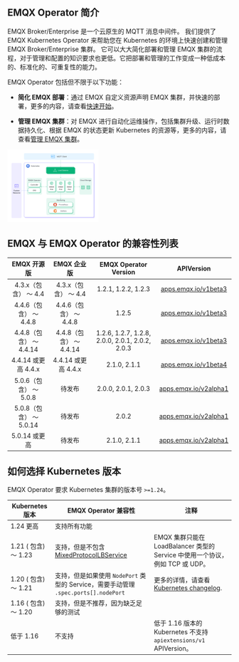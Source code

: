 ## EMQX Operator 简介

EMQX Broker/Enterprise 是一个云原生的 MQTT 消息中间件。 我们提供了 EMQX Kubernetes Operator 来帮助您在 Kubernetes 的环境上快速创建和管理 EMQX Broker/Enterprise 集群。 它可以大大简化部署和管理 EMQX 集群的流程，对于管理和配置的知识要求也更低。它把部署和管理的工作变成一种低成本的、标准化的、可重复性的能力。

EMQX Operator 包括但不限于以下功能：

* **简化 EMQX 部署**：通过 EMQX 自定义资源声明 EMQX 集群，并快速的部署，更多的内容，请查看[快速开始](./getting-started/getting-started.md)。

* **管理 EMQX 集群**：对 EMQX 进行自动化运维操作，包括集群升级、运行时数据持久化、根据 EMQX 的状态更新 Kubernetes 的资源等，更多的内容，请查看[管理 EMQX 集群](./tasks/overview.md)。

<img src="./introduction/assets/architecture.png" style="zoom:20%;" />

## EMQX 与 EMQX Operator 的兼容性列表

|      EMQX 开源版      |      EMQX 企业版      |     EMQX Operator Version                            |     APIVersion    |
|:----------------------:|:----------------------------------------------------:|:-----------------:|:-----------------:|
| 4.3.x（包含） ～ 4.4 | 4.3.x（包含） ～ 4.4 | 1.2.1, 1.2.2, 1.2.3                                 |  [apps.emqx.io/v1beta3](./reference/v1beta3-reference.md)          |
| 4.4.6（包含） ～ 4.4.8 | 4.4.6（包含） ～ 4.4.8 | 1.2.5                                                 | [apps.emqx.io/v1beta3](./reference/v1beta3-reference.md)          |
| 4.4.8（包含） ～ 4.4.14 | 4.4.8（包含） ～ 4.4.14 | 1.2.6, 1.2.7, 1.2.8, 2.0.0, 2.0.1, 2.0.2, 2.0.3   |  [apps.emqx.io/v1beta3](./reference/v1beta3-reference.md)          |
| 4.4.14 或更高 4.4.x | 4.4.14 或更高 4.4.x | 2.1.0, 2.1.1                                                 |  [apps.emqx.io/v1beta4](./reference/v1beta4-reference.md)          |
| 5.0.6（包含） ～ 5.0.8 | 待发布 | 2.0.0, 2.0.1, 2.0.3                                |  [apps.emqx.io/v2alpha1](./reference/v2alpha1-reference.md)         |
| 5.0.8（包含） ～  5.0.14 | 待发布 | 2.0.2                                            |  [apps.emqx.io/v2alpha1](./reference/v2alpha1-reference.md)         |
| 5.0.14 或更高 | 待发布 | 2.1.0, 2.1.1                                                | [apps.emqx.io/v2alpha1](./reference/v2alpha1-reference.md)         |

## 如何选择 Kubernetes 版本

EMQX Operator 要求 Kubernetes 集群的版本号  `>=1.24`。

| Kubernetes 版本      | EMQX Operator 兼容性                                         | 注释                                                         |
| -------------------- | ------------------------------------------------------------ | ------------------------------------------------------------ |
| 1.24 更高            | 支持所有功能                                                 |                                                              |
| 1.21 ( 包含) ～ 1.23 | 支持，但是不包含 [MixedProtocolLBService](https://kubernetes.io/docs/reference/command-line-tools-reference/feature-gates/) | EMQX 集群只能在 LoadBalancer 类型的 Service 中使用一个协议，例如 TCP 或 UDP。 |
| 1.20 ( 包含) ～ 1.21 | 支持，但是如果使用 `NodePort`  类型的 Service，需要手动管理  `.spec.ports[].nodePort` | 更多的详情，请查看 [Kubernetes changelog](https://github.com/kubernetes/kubernetes/blob/master/CHANGELOG/CHANGELOG-1.20.md#bug-or-regression-4). |
| 1.16 ( 包含) ～ 1.20 | 支持，但是不推荐，因为缺乏足够的测试                         |                                                              |
| 低于 1.16            | 不支持                                                       | 低于 1.16 版本的 Kubernetes 不支持 `apiextensions/v1` APIVersion。 |
